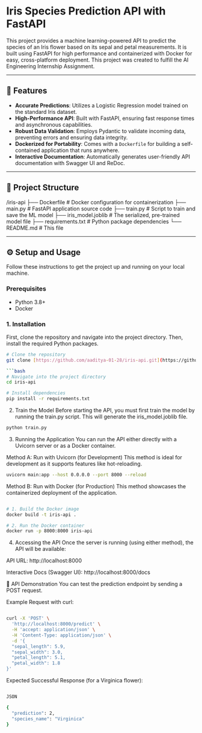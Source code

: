 # Iris Species Prediction API with FastAPI

This project provides a machine learning-powered API to predict the species of an Iris flower based on its sepal and petal measurements. It is built using FastAPI for high performance and containerized with Docker for easy, cross-platform deployment. This project was created to fulfill the AI Engineering Internship Assignment.

---

## 🚀 Features

* **Accurate Predictions**: Utilizes a Logistic Regression model trained on the standard Iris dataset.
* **High-Performance API**: Built with FastAPI, ensuring fast response times and asynchronous capabilities.
* **Robust Data Validation**: Employs Pydantic to validate incoming data, preventing errors and ensuring data integrity.
* **Dockerized for Portability**: Comes with a `Dockerfile` for building a self-contained application that runs anywhere.
* **Interactive Documentation**: Automatically generates user-friendly API documentation with Swagger UI and ReDoc.

---

## 📂 Project Structure

/iris-api
├── Dockerfile          # Docker configuration for containerization
├── main.py             # FastAPI application source code
├── train.py            # Script to train and save the ML model
├── iris_model.joblib   # The serialized, pre-trained model file
├── requirements.txt    # Python package dependencies
└── README.md           # This file


---

## ⚙️ Setup and Usage

Follow these instructions to get the project up and running on your local machine.

### Prerequisites

* Python 3.8+
* Docker

### 1. Installation

First, clone the repository and navigate into the project directory. Then, install the required Python packages.

```bash
# Clone the repository
git clone [https://github.com/aaditya-01-28/iris-api.git](https://github.com/aaditya-01-28/iris-api.git)

```bash
# Navigate into the project directory
cd iris-api

# Install dependencies
pip install -r requirements.txt
```
2. Train the Model
Before starting the API, you must first train the model by running the train.py script. This will generate the iris_model.joblib file.

```bash
python train.py
```

3. Running the Application
You can run the API either directly with a Uvicorn server or as a Docker container.

Method A: Run with Uvicorn (for Development)
This method is ideal for development as it supports features like hot-reloading.

```bash
uvicorn main:app --host 0.0.0.0 --port 8000 --reload
```

Method B: Run with Docker (for Production)
This method showcases the containerized deployment of the application.

```bash

# 1. Build the Docker image
docker build -t iris-api .

# 2. Run the Docker container
docker run -p 8000:8000 iris-api
```

4. Accessing the API
Once the server is running (using either method), the API will be available:

API URL: http://localhost:8000

Interactive Docs (Swagger UI): http://localhost:8000/docs

🧪 API Demonstration
You can test the prediction endpoint by sending a POST request.

Example Request with curl:

```bash

curl -X 'POST' \
  'http://localhost:8000/predict' \
  -H 'accept: application/json' \
  -H 'Content-Type: application/json' \
  -d '{
  "sepal_length": 5.9,
  "sepal_width": 3.0,
  "petal_length": 5.1,
  "petal_width": 1.8
}'
```

Expected Successful Response (for a Virginica flower):
```bash

JSON

{
  "prediction": 2,
  "species_name": "Virginica"
}
